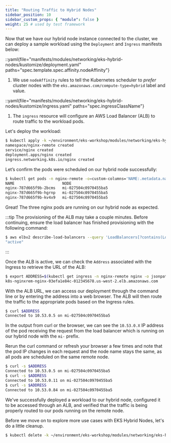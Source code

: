 ```yaml
---
title: "Routing Traffic to Hybrid Nodes"
sidebar_position: 10
sidebar_custom_props: { "module": false }
weight: 25 # used by test framework
---
```


Now that we have our hybrid node instance connected to the cluster, we can
deploy a sample workload using the `Deployment` and `Ingress` manifests below:

::yaml{file="manifests/modules/networking/eks-hybrid-nodes/kustomize/deployment.yaml" paths="spec.template.spec.affinity.nodeAffinity"}

1. We use `nodeAffinity` rules to tell the Kubernetes scheduler to _prefer_ cluster nodes
with the `eks.amazonaws.com/compute-type=hybrid` label and value.

::yaml{file="manifests/modules/networking/eks-hybrid-nodes/kustomize/ingress.yaml" paths="spec.ingressClassName"}

1. The `ingress` resource will configure an AWS Load Balancer (ALB) to route traffic to the workload pods.

Let's deploy the workload:

```bash
$ kubectl apply -k ~/environment/eks-workshop/modules/networking/eks-hybrid-nodes/kustomize
namespace/nginx-remote created
service/nginx created
deployment.apps/nginx created
ingress.networking.k8s.io/nginx created
```

Let’s confirm the pods were scheduled on our hybrid node successfully:

```bash
$ kubectl get pods -n nginx-remote -o=custom-columns='NAME:.metadata.name,NODE:.spec.nodeName'
NAME                     NODE
nginx-787d665f9b-2bcms   mi-027504c0970455ba5
nginx-787d665f9b-hgrnp   mi-027504c0970455ba5
nginx-787d665f9b-kv4x9   mi-027504c0970455ba5
```

Great! The three nginx pods are running on our hybrid node as expected.

:::tip
The provisioning of the ALB may take a couple minutes. Before continuing, ensure the load balancer has finished provisioning with the following command:

```bash
$ aws elbv2 describe-load-balancers --query 'LoadBalancers[?contains(LoadBalancerName, `k8s-nginxrem-nginx`) == `true`]' --query 'LoadBalancers[0].State.Code'
"active"
```

:::

Once the ALB is active, we can check the `Address` associated with the Ingress to retrieve the URL of the ALB:

```bash
$ export ADDRESS=$(kubectl get ingress -n nginx-remote nginx -o jsonpath="{.status.loadBalancer.ingress[*].hostname}{'\n'}") && echo $ADDRESS
k8s-nginxrem-nginx-03efa1e84c-012345678.us-west-2.elb.amazonaws.com
```

With the ALB URL, we can access our deployment through the command line or by entering the address into a web browser. The ALB will then route the traffic to the appropriate pods based on the Ingress rules.

```bash test=false
$ curl $ADDRESS
Connected to 10.53.0.5 on mi-027504c0970455ba5
```

In the output from curl or the browser, we can see the `10.53.0.X` IP address of the pod receiving the request from the load balancer which is running on our hybrid node with the `mi-` prefix.

Rerun the curl command or refresh your browser a few times and note that the pod IP changes in each request and the node name stays the same, as all pods are scheduled on the same remote node.

```bash test=false
$ curl -s $ADDRESS
Connected to 10.53.0.5 on mi-027504c0970455ba5
$ curl -s $ADDRESS
Connected to 10.53.0.11 on mi-027504c0970455ba5
$ curl -s $ADDRESS
Connected to 10.53.0.84 on mi-027504c0970455ba5
```

We've successfully deployed a workload to our hybrid node, configured it to be accessed through an ALB, and verified that the traffic is being properly routed to our pods running on the remote node.

Before we move on to explore more use cases with EKS Hybrid Nodes, let's do a little cleanup.

```bash timeout=300 wait=30
$ kubectl delete -k ~/environment/eks-workshop/modules/networking/eks-hybrid-nodes/kustomize --ignore-not-found=true
```
